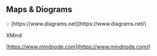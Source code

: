 ## Maps & Diograms

<aside>
💡 [https://www.diagrams.net](https://www.diagrams.net/)

XMind

[https://www.mindnode.com](https://www.mindnode.com/)

</aside>